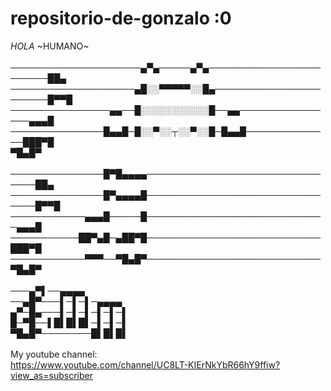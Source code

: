 # repositorio-de-gonzalo :0
 *HOLA* ~HUMANO~<br />
 <br />
─────────────────────▄▀▄─────▄▀▄────────────────────────██▄                                           <br />
────────────────────▄█░░▀▀▀▀▀░░█▄───────────────────────█▀▀█                                             <br />
────────────────▄▄──█░░░░░░░░░░░█──▄▄────────────────▄▄▄█                                                   <br />
───────────────█▄▄█─█░░▀░░┬░░▀░░█─█▄▄█──────────────███▀█                                 <br />
                                                    ▀█▄█▀ <br /> 
<br />
───────────────█▀█▄▄▄▄────────────────────────────────██▄      <br />
───────────────█▀▄▄▄▄█────────────────────────────────█▀▀█     <br />
────────────▄▄▄█─────█─────────────────────────────▄▄▄█          <br />
───────────██▀▄█─▄██▀█────────────────────────────███▀█            <br />
────────────▀▀▀──▀█▄█▀────────────────────────────▀█▄█▀        <br />
<br />
───▄▀▌──▄▄▄▄                        <br />
──▄█▀───▌─▌─▌─▄▄▄▄               <br />
▄▀─█▄───▌─▌─▌─▌─▌─▌                <br />
█─▀█──▌█▌█▌█▌─▌─▌─▌                    <br />
▀█▄█▀────────█▌█▌█▌                       <br />
<br />
My youtube channel: <br />
https://www.youtube.com/channel/UC8LT-KIErNkYbR66hY9ffiw?view_as=subscriber
